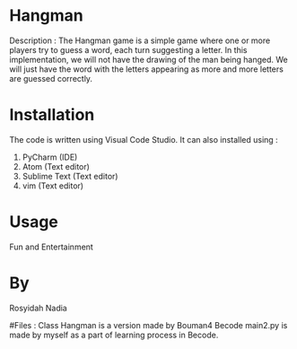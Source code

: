 # Hangman

Description : The Hangman game is a simple game where one or more players try to guess a word, each turn suggesting a letter. In this implementation, we will not have the drawing of the man being hanged. We will just have the word with the letters appearing as more and more letters are guessed correctly.

# Installation 
The code is written using Visual Code Studio. It can also installed using : 
1. PyCharm (IDE)
2. Atom (Text editor)
3. Sublime Text (Text editor)
4. vim (Text editor)

# Usage
Fun and Entertainment

# By
Rosyidah Nadia

#Files : 
Class Hangman is a version made by Bouman4 Becode
main2.py is made by myself as a part of learning process in Becode. 
